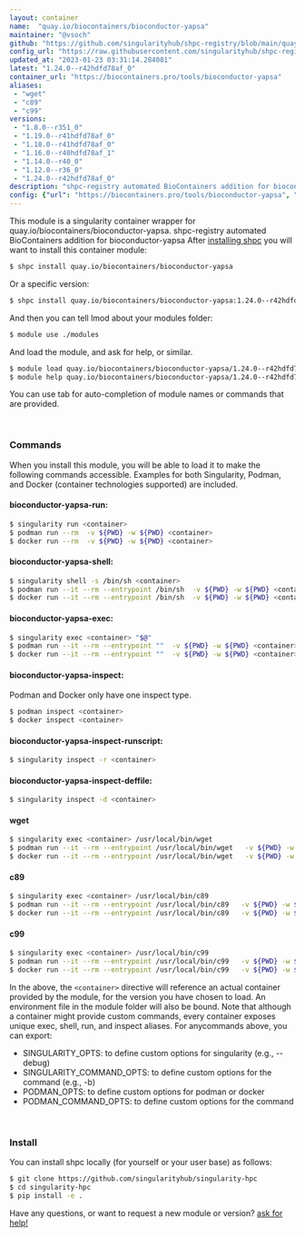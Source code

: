 ```yaml
---
layout: container
name:  "quay.io/biocontainers/bioconductor-yapsa"
maintainer: "@vsoch"
github: "https://github.com/singularityhub/shpc-registry/blob/main/quay.io/biocontainers/bioconductor-yapsa/container.yaml"
config_url: "https://raw.githubusercontent.com/singularityhub/shpc-registry/main/quay.io/biocontainers/bioconductor-yapsa/container.yaml"
updated_at: "2023-01-23 03:31:14.284081"
latest: "1.24.0--r42hdfd78af_0"
container_url: "https://biocontainers.pro/tools/bioconductor-yapsa"
aliases:
 - "wget"
 - "c89"
 - "c99"
versions:
 - "1.8.0--r351_0"
 - "1.19.0--r41hdfd78af_0"
 - "1.18.0--r41hdfd78af_0"
 - "1.16.0--r40hdfd78af_1"
 - "1.14.0--r40_0"
 - "1.12.0--r36_0"
 - "1.24.0--r42hdfd78af_0"
description: "shpc-registry automated BioContainers addition for bioconductor-yapsa"
config: {"url": "https://biocontainers.pro/tools/bioconductor-yapsa", "maintainer": "@vsoch", "description": "shpc-registry automated BioContainers addition for bioconductor-yapsa", "latest": {"1.24.0--r42hdfd78af_0": "sha256:98558d2991b4b4a029a3b9b056288000b11653a6a40df19a6b805e17792ce368"}, "tags": {"1.8.0--r351_0": "sha256:111aa7dbfac5cf3f026c4d92ff2c67a3e368e4ac888e8da1948c16a25af5626e", "1.19.0--r41hdfd78af_0": "sha256:d1edb509042ce5e98f84aa2e3896614add1c2c2a7ce4e83720ae39df88ed505f", "1.18.0--r41hdfd78af_0": "sha256:a190ea549efc3ed8c501c241056bdc1842bdcb14284ba89e44dc9f5c9fc286f6", "1.16.0--r40hdfd78af_1": "sha256:d1c6d668f201ceb40814d4824546afe5f4f9274399f090f76eac3c63b2eeb860", "1.14.0--r40_0": "sha256:86f05776829b2657bbaddea45f207b94264349612f5cf2543a645fbecc6d66b3", "1.12.0--r36_0": "sha256:f8a43f15c998106cddd743d40edccaecdc2545dcad19dd6e61a3948b5cbc58a0", "1.24.0--r42hdfd78af_0": "sha256:98558d2991b4b4a029a3b9b056288000b11653a6a40df19a6b805e17792ce368"}, "docker": "quay.io/biocontainers/bioconductor-yapsa", "aliases": {"wget": "/usr/local/bin/wget", "c89": "/usr/local/bin/c89", "c99": "/usr/local/bin/c99"}}
---
```


This module is a singularity container wrapper for quay.io/biocontainers/bioconductor-yapsa.
shpc-registry automated BioContainers addition for bioconductor-yapsa
After [installing shpc](#install) you will want to install this container module:


```bash
$ shpc install quay.io/biocontainers/bioconductor-yapsa
```

Or a specific version:

```bash
$ shpc install quay.io/biocontainers/bioconductor-yapsa:1.24.0--r42hdfd78af_0
```

And then you can tell lmod about your modules folder:

```bash
$ module use ./modules
```

And load the module, and ask for help, or similar.

```bash
$ module load quay.io/biocontainers/bioconductor-yapsa/1.24.0--r42hdfd78af_0
$ module help quay.io/biocontainers/bioconductor-yapsa/1.24.0--r42hdfd78af_0
```

You can use tab for auto-completion of module names or commands that are provided.

<br>

### Commands

When you install this module, you will be able to load it to make the following commands accessible.
Examples for both Singularity, Podman, and Docker (container technologies supported) are included.

#### bioconductor-yapsa-run:

```bash
$ singularity run <container>
$ podman run --rm  -v ${PWD} -w ${PWD} <container>
$ docker run --rm  -v ${PWD} -w ${PWD} <container>
```

#### bioconductor-yapsa-shell:

```bash
$ singularity shell -s /bin/sh <container>
$ podman run --it --rm --entrypoint /bin/sh  -v ${PWD} -w ${PWD} <container>
$ docker run --it --rm --entrypoint /bin/sh  -v ${PWD} -w ${PWD} <container>
```

#### bioconductor-yapsa-exec:

```bash
$ singularity exec <container> "$@"
$ podman run --it --rm --entrypoint ""  -v ${PWD} -w ${PWD} <container> "$@"
$ docker run --it --rm --entrypoint ""  -v ${PWD} -w ${PWD} <container> "$@"
```

#### bioconductor-yapsa-inspect:

Podman and Docker only have one inspect type.

```bash
$ podman inspect <container>
$ docker inspect <container>
```

#### bioconductor-yapsa-inspect-runscript:

```bash
$ singularity inspect -r <container>
```

#### bioconductor-yapsa-inspect-deffile:

```bash
$ singularity inspect -d <container>
```


#### wget

```bash
$ singularity exec <container> /usr/local/bin/wget
$ podman run --it --rm --entrypoint /usr/local/bin/wget   -v ${PWD} -w ${PWD} <container> -c " $@"
$ docker run --it --rm --entrypoint /usr/local/bin/wget   -v ${PWD} -w ${PWD} <container> -c " $@"
```


#### c89

```bash
$ singularity exec <container> /usr/local/bin/c89
$ podman run --it --rm --entrypoint /usr/local/bin/c89   -v ${PWD} -w ${PWD} <container> -c " $@"
$ docker run --it --rm --entrypoint /usr/local/bin/c89   -v ${PWD} -w ${PWD} <container> -c " $@"
```


#### c99

```bash
$ singularity exec <container> /usr/local/bin/c99
$ podman run --it --rm --entrypoint /usr/local/bin/c99   -v ${PWD} -w ${PWD} <container> -c " $@"
$ docker run --it --rm --entrypoint /usr/local/bin/c99   -v ${PWD} -w ${PWD} <container> -c " $@"
```



In the above, the `<container>` directive will reference an actual container provided
by the module, for the version you have chosen to load. An environment file in the
module folder will also be bound. Note that although a container
might provide custom commands, every container exposes unique exec, shell, run, and
inspect aliases. For anycommands above, you can export:

 - SINGULARITY_OPTS: to define custom options for singularity (e.g., --debug)
 - SINGULARITY_COMMAND_OPTS: to define custom options for the command (e.g., -b)
 - PODMAN_OPTS: to define custom options for podman or docker
 - PODMAN_COMMAND_OPTS: to define custom options for the command

<br>

### Install

You can install shpc locally (for yourself or your user base) as follows:

```bash
$ git clone https://github.com/singularityhub/singularity-hpc
$ cd singularity-hpc
$ pip install -e .
```

Have any questions, or want to request a new module or version? [ask for help!](https://github.com/singularityhub/singularity-hpc/issues)